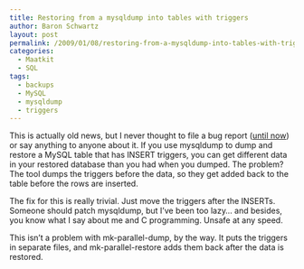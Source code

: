 ```yaml
---
title: Restoring from a mysqldump into tables with triggers
author: Baron Schwartz
layout: post
permalink: /2009/01/08/restoring-from-a-mysqldump-into-tables-with-triggers/
categories:
  - Maatkit
  - SQL
tags:
  - backups
  - MySQL
  - mysqldump
  - triggers
---
```

This is actually old news, but I never thought to file a bug report ([until now][1]) or say anything to anyone about it. If you use mysqldump to dump and restore a MySQL table that has INSERT triggers, you can get different data in your restored database than you had when you dumped. The problem? The tool dumps the triggers before the data, so they get added back to the table before the rows are inserted.

The fix for this is really trivial. Just move the triggers after the INSERTs. Someone should patch mysqldump, but I&#8217;ve been too lazy&#8230; and besides, you know what I say about me and C programming. Unsafe at any speed.

This isn&#8217;t a problem with mk-parallel-dump, by the way. It puts the triggers in separate files, and mk-parallel-restore adds them back after the data is restored.

 [1]: http://bugs.mysql.com/41958